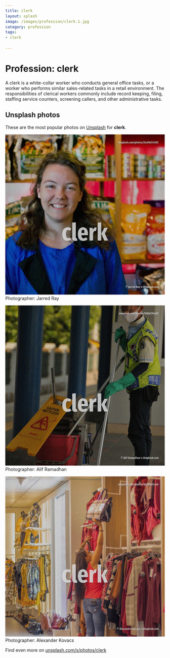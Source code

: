 ```yaml
---
title: clerk
layout: splash
image: /images/profession/clerk.1.jpg
category: profession
tags:
- clerk

---
```

# Profession: clerk

A clerk  is a white-collar worker who conducts general office tasks, or a worker who performs 
similar sales-related tasks in a retail environment.
The responsibilities of clerical workers commonly include record keeping, filing, staffing service 
counters, screening callers, and other administrative tasks.

 
## Unsplash photos
These are the most popular photos on [Unsplash](https://unsplash.com) for **clerk**.
 
![clerk](/images/profession/clerk.1.jpg)
Photographer:  Jarred Ray
 
![clerk](/images/profession/clerk.2.jpg)
Photographer:  Alif Ramadhan
 
![clerk](/images/profession/clerk.3.jpg)
Photographer:  Alexander Kovacs
 
Find even more on [unsplash.com/s/photos/clerk](https://unsplash.com/s/photos/clerk)
 
